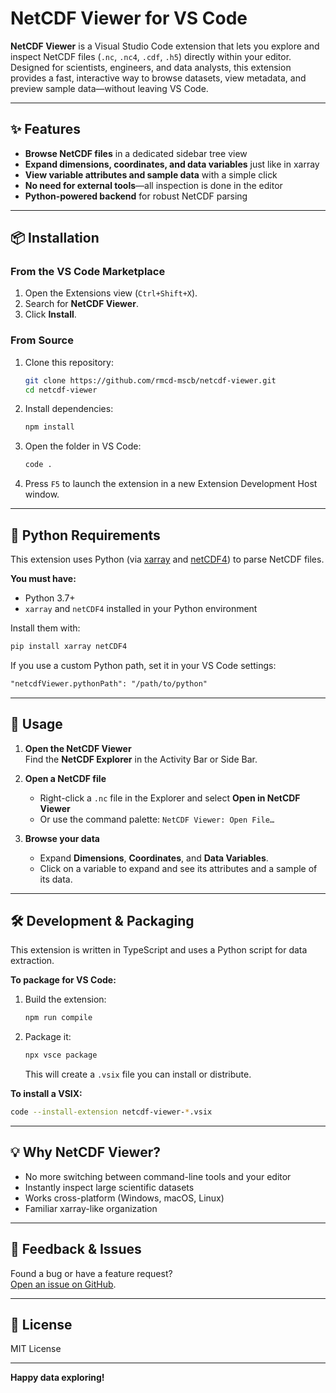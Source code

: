 # NetCDF Viewer for VS Code

**NetCDF Viewer** is a Visual Studio Code extension that lets you explore and inspect NetCDF files (`.nc`, `.nc4`, `.cdf`, `.h5`) directly within your editor. Designed for scientists, engineers, and data analysts, this extension provides a fast, interactive way to browse datasets, view metadata, and preview sample data—without leaving VS Code.

---

## ✨ Features

- **Browse NetCDF files** in a dedicated sidebar tree view
- **Expand dimensions, coordinates, and data variables** just like in xarray
- **View variable attributes and sample data** with a simple click
- **No need for external tools**—all inspection is done in the editor
- **Python-powered backend** for robust NetCDF parsing

---

## 📦 Installation

### From the VS Code Marketplace

1. Open the Extensions view (`Ctrl+Shift+X`).
2. Search for **NetCDF Viewer**.
3. Click **Install**.

### From Source

1. Clone this repository:

   ```sh
   git clone https://github.com/rmcd-mscb/netcdf-viewer.git
   cd netcdf-viewer
   ```

2. Install dependencies:

   ```sh
   npm install
   ```

3. Open the folder in VS Code:

   ```sh
   code .
   ```

4. Press `F5` to launch the extension in a new Extension Development Host window.

---

## 🐍 Python Requirements

This extension uses Python (via [xarray](https://xarray.dev/) and [netCDF4](https://unidata.github.io/netcdf4-python/)) to parse NetCDF files.

**You must have:**

- Python 3.7+
- `xarray` and `netCDF4` installed in your Python environment

Install them with:

```sh
pip install xarray netCDF4
```

If you use a custom Python path, set it in your VS Code settings:

```markdown
"netcdfViewer.pythonPath": "/path/to/python"
```

---

## 🚀 Usage

1. **Open the NetCDF Viewer**  
   Find the **NetCDF Explorer** in the Activity Bar or Side Bar.

2. **Open a NetCDF file**  
   - Right-click a `.nc` file in the Explorer and select **Open in NetCDF Viewer**  
   - Or use the command palette: `NetCDF Viewer: Open File…`

3. **Browse your data**  
   - Expand **Dimensions**, **Coordinates**, and **Data Variables**.
   - Click on a variable to expand and see its attributes and a sample of its data.

---

## 🛠️ Development & Packaging

This extension is written in TypeScript and uses a Python script for data extraction.

**To package for VS Code:**

1. Build the extension:

   ```sh
   npm run compile
   ```

2. Package it:

   ```sh
   npx vsce package
   ```

   This will create a `.vsix` file you can install or distribute.

**To install a VSIX:**

```sh
code --install-extension netcdf-viewer-*.vsix
```

---

## 💡 Why NetCDF Viewer?

- No more switching between command-line tools and your editor
- Instantly inspect large scientific datasets
- Works cross-platform (Windows, macOS, Linux)
- Familiar xarray-like organization

---

## 📝 Feedback & Issues

Found a bug or have a feature request?  
[Open an issue on GitHub](https://github.com/rmcd-mscb/netcdf-viewer/issues).

---

## 📄 License

MIT License

---

**Happy data exploring!**
